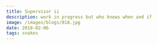 ```yaml
---
title: Supervisor ii
description: work in progress but who knows when and if
image: /images/blogs/018.jpg
date: 2018-02-06
tags: snakes
---
```

